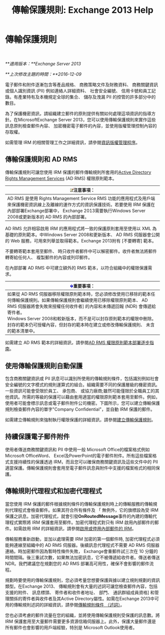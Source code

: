 ﻿---
title: '傳輸保護規則: Exchange 2013 Help'
TOCTitle: 傳輸保護規則
ms:assetid: 9bd6d049-165e-4e51-a79f-3b8ff409da55
ms:mtpsurl: https://technet.microsoft.com/zh-tw/library/Dd298166(v=EXCHG.150)
ms:contentKeyID: 50473843
ms.date: 05/21/2018
mtps_version: v=EXCHG.150
ms.translationtype: MT
---

# 傳輸保護規則

 

_**適用版本：**Exchange Server 2013_

_**上次修改主題的時間：**2016-12-09_

電子郵件和附件逐漸包含等產品規格、 商務策略文件及財務資料、 商務關鍵資訊或個人識別資訊 (PII) 例如連絡人詳細資料、 社會安全編號、 信用卡號和員工記錄。有產業特有及本機規定全球的集合、 儲存及洩漏 PII 的控管的許多部分中的數目。

為了保護機密資訊，請組織建立郵件的原則提供有關如何處理這項資訊的指導方針。在MicrosoftExchange Server 2013，您可以使用傳輸保護規則來實作這些訊息原則檢查郵件內容、 加密機密電子郵件的內容，並使用版權管理控制內容的存取權。

如需管理 IRM 的相關管理工作之詳細資訊，請參閱[資訊版權管理程序](information-rights-management-procedures-exchange-2013-help.md)。

## 傳輸保護規則和 AD RMS

傳輸保護規則可讓您使用 IRM 保護的郵件傳輸規則所套用的[Active Directory Rights Management Services](https://go.microsoft.com/fwlink/p/?linkid=129823) (AD RMS) 權限原則範本。

<table>
<thead>
<tr class="header">
<th><img src="images/Bb124558.note(EXCHG.150).gif" title="注意事項" alt="注意事項" />注意事項：</th>
</tr>
</thead>
<tbody>
<tr class="odd">
<td>AD RMS 是使用 Rights Management Service RMS 功能的應用程式及用戶端來保護機密資訊線上及離線的運作方式的資訊保護技術。若要使用 IRM 保護在內部部署Exchange部署中， Exchange 2013需要執行Windows Server 2008或更新版本的 AD RMS 的內部部署。</td>
</tr>
</tbody>
</table>


AD RMS 允許相容啟用 IRM 的應用程式將一致的保護原則套用至使用以 XML 為基礎的原則範本。中Windows Server 2008和更新版本、 AD RMS 伺服器會公開的 Web 服務，可用來列舉並取得範本。Exchange 2013附有 \[不要轉寄\] 範本。

不要轉寄範本套用至郵件、 時只收件者郵件中可以解密郵件。收件者無法將郵件轉寄給任何人、 複製郵件的內容或列印郵件。

在內部部署 AD RMS 中可建立額外的 RMS 範本，以符合組織中的權限保護需求。

<table>
<thead>
<tr class="header">
<th><img src="images/Bb124558.important(EXCHG.150).gif" title="重要事項" alt="重要事項" />重要事項：</th>
</tr>
</thead>
<tbody>
<tr class="odd">
<td>如果從 AD RMS 伺服器移除權限原則範本時，您必須修改使用已移除的範本任何傳輸保護規則。如果傳輸保護規則會繼續使用已移除權限原則範本、 AD RMS 伺服器將會失敗來授權任何收件者] 的內容和未傳遞回報 (NDR) 會傳遞給寄件者。<br />
Windows Server 2008和較新版本，而不是可以封存原則範本的權限中刪除。封存的範本仍可授權內容，但封存的範本時在建立或修改傳輸保護規則、 未含的範本清單中。</td>
</tr>
</tbody>
</table>


如需建立 AD RMS 範本的詳細資訊，請參閱[AD RMS 權限原則範本部署逐步指南](https://go.microsoft.com/fwlink/p/?linkid=136593)。

## 使用傳輸保護規則自動保護

包含商務關鍵資訊或 PII 訊息可以識別所使用的傳輸規則條件，包括識別例如社會安全編號的文字模式的規則運算式的組合。組織需要不同的保護層級的機密資訊。一些資訊可能會受限於員工、 承包商、 或協力廠商;雖然可能僅限於全職員工的其他資訊。所需的等級的保護可以藉由套用適當的權限原則範本套用至郵件。例如，使用者可能會標示訊息或電子郵件附件公司機密。下圖所示，您可以建立傳輸保護規則檢查郵件內容的單字"Company Confidential"，並自動 IRM 保護的郵件。

如需建立傳輸規則來強制執行權限保護的詳細資訊，請參閱[建立傳輸保護規則](create-a-transport-protection-rule-exchange-2013-help.md)。

## 持續保護電子郵件附件

使用者傳送商務關鍵資訊和 PII 中使用一般 Microsoft Office的檔案格式例如 Microsoft OfficeWord、 Excel及PowerPoint的電子郵件附件。所有這些檔案格式支援持續性的保護透過 IRM，而且您可以確保商務關鍵資訊及這些文件中的 PII 適當保護。傳輸保護規則會套用至電子郵件訊息與附件中支援的檔案格式的相同保護。

## 傳輸規則代理程式和加密代理程式

當您使用 IRM 保護的郵件根據規則條件的傳輸保護規則時上的傳輸服務的傳輸規則代理程式會檢查郵件。如果其符合所有條件及 「 無例外，它的旗標設為受 IRM 保護之訊息。加密代理程式，就會引發**OnRoutedMessage**事件的內建的傳輸代理程式實際將 IRM 保護套用至郵件。加密代理程式對只有 IRM 啟用內部郵件的郵件。如需啟用 IRM 的詳細資訊，請參閱[啟用或停用內部郵件的 IRM](enable-or-disable-irm-for-internal-messages-exchange-2013-help.md)。

傳輸服務重新啟動，並加以處理需要 IRM 加密的第一個郵件時, 加密代理程式必須能夠連線至組織中的 AD RMS 伺服器。後續訊息代理程式不需要 AD RMS 伺服器連絡。時加密郵件因為暫時性條件失敗， Exchange會重郵件試三次在 10 分鐘的時間間隔。後三重試次數，如果無法加密訊息，它不被傳遞給收件者。傳送者傳送 NDR。我們建議您在規劃您的 AD RMS 部署高可用性，確保不會影響的郵件流程。

規劃時要使用的傳輸保護規則，您必須考量您想要保護與據以建立規則規劃的資訊類型。在Exchange 2013、 傳輸規則會有大量的述詞可讓您檢查郵件內容，包括支援的附件、 訊息標頭、 寄件者和收件者地址、 部門、 通訊群組成員資格\] 和管理關係的寄件者與收件者及其Active Directory屬性。如需在Exchange 2013中可用的傳輸規則述詞的詳細資訊，請參閱[傳輸規則條件 （述詞）](mail-flow-rule-conditions-and-exceptions-predicates-in-exchange-2013-exchange-2013-help.md)。

您也必須考慮的郵件流量在您的組織，並將使用傳輸保護規則受保護的訊息數。將 IRM 保護套用至大量郵件需要更多資源信箱伺服器上。此外，保護大量郵件還是所有郵件也會影響的用戶端經驗，特別是 Microsoft Outlook使用者。

